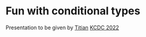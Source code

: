 # Fun with conditional types

Presentation to be given by [Titian](https://github.com/dragomirtitian) [KCDC 2022](https://www.kcdc.info/)
